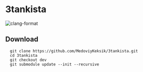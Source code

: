 # 3tankista
![clang-format](https://github.com/MedoviyKeksik/3tankista/actions/workflows/clang-format-lint.yml/badge.svg?branch=master)

## Download

```
  git clone https://github.com/MedoviyKeksik/3tankista.git
  cd 3tankista
  git checkout dev
  git submodule update --init --recursive
```
